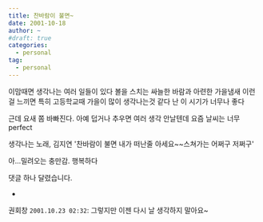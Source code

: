 ```yaml
---
title: 찬바람이 불면~
date: 2001-10-18
author: ~
#draft: true
categories:
  - personal
tag:
  - personal
---
```




이맘때면 생각나는 여러 일들이 있다
볼을 스치는 싸늘한 바람과
아련한 가을냄새
이런 걸 느끼면 특히 고등학교때 가을이 많이 생각나는것 같다
난 이 시기가 너무나 좋다

근데
요새 쫌 바빠진다.
아예 덥거나 추우면 여러 생각 안날텐데
요즘 날씨는 너무 perfect

생각나는 노래, 김지연
'찬바람이 불면 내가 떠난줄 아세요~~스쳐가는 어쩌구 저쩌구'

아...밀려오는 충만감. 행복하다


 댓글 하나 달렸습니다.

- 
 권회창 `2001.10.23 02:32`: 
그렇지만 이젠 다시 날 생각하지 말아요~




